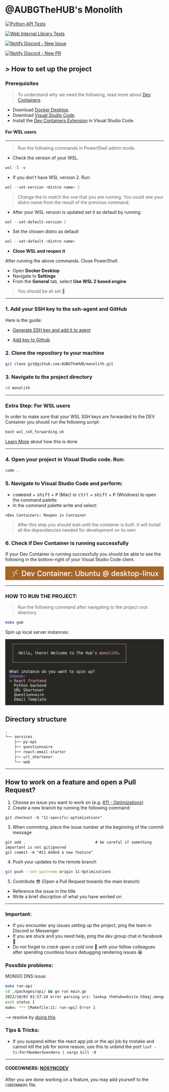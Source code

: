 # @AUBGTheHUB's Monolith

[![Python API Tests](https://github.com/AUBGTheHUB/monolith/actions/workflows/pytests.yml/badge.svg)](https://github.com/AUBGTheHUB/monolith/actions/workflows/pytests.yml)

[![Web Internal Library Tests](https://github.com/AUBGTheHUB/monolith/actions/workflows/webtests.yml/badge.svg)](https://github.com/AUBGTheHUB/monolith/actions/workflows/webtests.yml)

[![Notify Discord - New Issue](https://github.com/AUBGTheHUB/monolith/actions/workflows/discord_issue.yml/badge.svg)](https://github.com/AUBGTheHUB/monolith/actions/workflows/discord_issue.yml)

[![Notify Discord - New PR](https://github.com/AUBGTheHUB/monolith/actions/workflows/discord_pr.yml/badge.svg)](https://github.com/AUBGTheHUB/monolith/actions/workflows/discord_pr.yml)

## > How to set up the project

### Prerequisites

> To understand why we need the following, read more about [Dev Containers](https://containers.dev/).

- Download [Docker Desktop](https://www.docker.com/products/docker-desktop/).
- Download [Visual Studio Code](https://code.visualstudio.com/Download).
- Install the [Dev Containers Extension](https://marketplace.visualstudio.com/items?itemName=ms-vscode-remote.remote-containers) in Visual Studio Code.

#### For WSL users

---

> Run the following commands in PowerShell admin mode.

- Check the version of your WSL.

```PowerShell
wsl -l -v
```

- If you don't have WSL version 2. Run:

```PowerShell
wsl --set-version <distro name> 2
```

> Change the <distro name> to match the one that you are running. You could see your distro name from the result of the previous command.

- After your WSL version is updated set it as default by running:

```PowerShell
wsl --set-default-version 2
```

- Set the chosen distro as default

```PowerShell
wsl --set-default <distro name>
```

- **Close WSL and reopen it**

After running the above commands. Close PowerShell.

- Open **Docker Desktop**
- Navigate to **Settings**
- From the **General** tab, select **Use WSL 2 based engine**

> You should be all set 🎉

---

### 1. Add your SSH key to the ssh-agent and GitHub

Here is the guide:

- [Generate SSH key and add it to agent](https://docs.github.com/en/authentication/connecting-to-github-with-ssh/generating-a-new-ssh-key-and-adding-it-to-the-ssh-agent)

- [Add key to Github](https://docs.github.com/en/authentication/connecting-to-github-with-ssh/adding-a-new-ssh-key-to-your-github-account)

### 2. Clone the repository to your machine

```bash
git clone git@github.com:AUBGTheHUB/monolith.git
```

### 3. Navigate to the project directory

```bash
cd monolith
```

---

### Extra Step: For WSL users

In order to make sure that your WSL SSH keys are forwarded to the DEV Container you should run the following script:

```bash
bash wsl_ssh_forwarding.sh
```

[Learn More](https://code.visualstudio.com/remote/advancedcontainers/sharing-git-credentials) about how this is done

---

### 4. Open your project in Visual Studio code. Run:

```bash
code .
```

### 5. Navigate to Visual Studio Code and perform:

- <kbd>command</kbd> + <kbd>shift</kbd> + <kbd>P</kbd> (Mac) or <kbd>ctrl</kbd> + <kbd>shift</kbd> + <kbd>P</kbd> (Windows) to open the command palette
- In the command palette write and select:

```
>Dev Containers: Reopen in Container
```

> After this step you should wait until the container is built. It will install all the dependencies needed for development on its own.

### 6. Check if Dev Container is running successfully

If your Dev Container is running successfully you should be able to see the following in the bottom-right of your
Visual Studio Code client.

![](/docs/images/connected_devContainer.png)

---

### **HOW TO RUN THE PROJECT**:

> Run the following command after navigating to the project root directory

```bash
make gum
```

Spin up local server instances:

![](/docs/images/gum_interface.png)

## Directory structure

```
.
└── services
    ├── py-api
    ├── questionnaire
    ├── react-email-starter
    ├── url_shortener
    └── web

```

---

## How to work on a feature and open a Pull Request?

1. Choose an issue you want to work on (e.g. [#11 - Optimizations](https://github.com/AUBGTheHUB/monolith/issues/11))
2. Create a new branch by running the following command:

```shell
git checkout -b "11-specific-optimizations"
```

3. When commiting, place the issue number at the beginning of the commit message

```shell
git add .                               # be careful if something important is not gitignored
git commit -m "#11 Added a new feature"
```

4. Push your updates to the remote branch

```bash
git push --set-upstream origin 11-Optimizations
```

5. Contribute 😎 (Open a Pull Request towards the main branch)

- Reference the issue in the title
- Write a brief discription of what you have worked on

---

### Important:

- If you encounter any issues setting up the project, ping the team in Discord or Messenger
- If you are stuck and you need help, ping the dev group chat in facebook 🤼
- Do not forget to <em>crack open a cold one</em> 🍻 with your fellow colleagues after spending countless hours debugging rendering issues 😁

### Possible problems:

MONGO DNS issue:

```bash
make run-api
cd ./packages/api/ && go run main.go
2022/10/03 01:57:24 error parsing uri: lookup thehubwebsite.h9aqj.mongodb.net on 192.168.68.1:53: cannot unmarshal DNS message
exit status 1
make: *** [Makefile:11: run-api] Error 1
```

--> resolve by [doing this](https://stackoverflow.com/a/60560041)

### Tips & Tricks:

- If you suspend either the react app job or the api job by mistake and cannot kill the job for some reason, use this to unbind the port `lsof -ti:PortNumberGoesHere | xargs kill -9`

---

#### CODEOWNERS: [NOSYNCDEV](https://github.com/orgs/AUBGTheHUB/teams/nosyncdev)

After you are done working on a feature, you may add yourself to the `CODEOWNERS` file.
